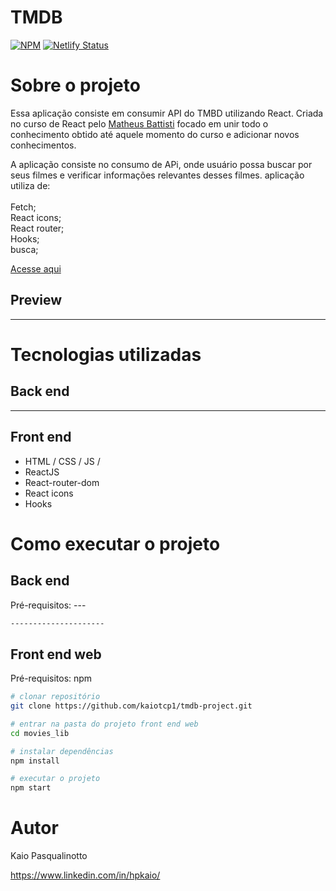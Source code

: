 # TMDB
[![NPM](https://img.shields.io/npm/l/react)](https://github.com/kaiotcp1/mini_blog/blob/main/license) 
[![Netlify Status](https://api.netlify.com/api/v1/badges/bd465bd8-89d0-4d45-b1cc-8c6fc10a234e/deploy-status)](https://app.netlify.com/sites/tmdb-kaio/deploys)

# Sobre o projeto

Essa aplicação consiste em consumir API do TMBD utilizando React. Criada no curso de React pelo
[Matheus Battisti](https://www.udemy.com/course/react-do-zero-a-maestria-c-hooks-router-api-projetos/ "Curso udemy")
focado em unir todo o conhecimento obtido até aquele momento do curso e adicionar novos conhecimentos.

A aplicação consiste no consumo de APi, onde usuário possa buscar por seus filmes e verificar informações relevantes desses filmes.
aplicação utiliza de:<br><br>
Fetch; <br>
React icons;<br>
React router;<br>
Hooks;<br>
busca;

[Acesse aqui](https://tmdb-kaio.netlify.app "Curso udemy")



## Preview
-----------




# Tecnologias utilizadas
## Back end
-----
## Front end
- HTML / CSS / JS /
- ReactJS
- React-router-dom
- React icons
- Hooks

# Como executar o projeto

## Back end
Pré-requisitos: ---

```bash
---------------------
```

## Front end web
Pré-requisitos: npm 

```bash
# clonar repositório
git clone https://github.com/kaiotcp1/tmdb-project.git

# entrar na pasta do projeto front end web
cd movies_lib

# instalar dependências
npm install

# executar o projeto
npm start
```

# Autor

Kaio Pasqualinotto

https://www.linkedin.com/in/hpkaio/
